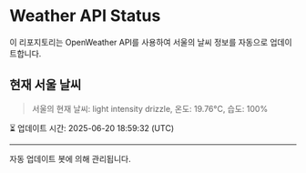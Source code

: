 
# Weather API Status

이 리포지토리는 OpenWeather API를 사용하여 서울의 날씨 정보를 자동으로 업데이트합니다.

## 현재 서울 날씨
> 서울의 현재 날씨: light intensity drizzle, 온도: 19.76°C, 습도: 100%

⏳ 업데이트 시간: 2025-06-20 18:59:32 (UTC)

---
자동 업데이트 봇에 의해 관리됩니다.

